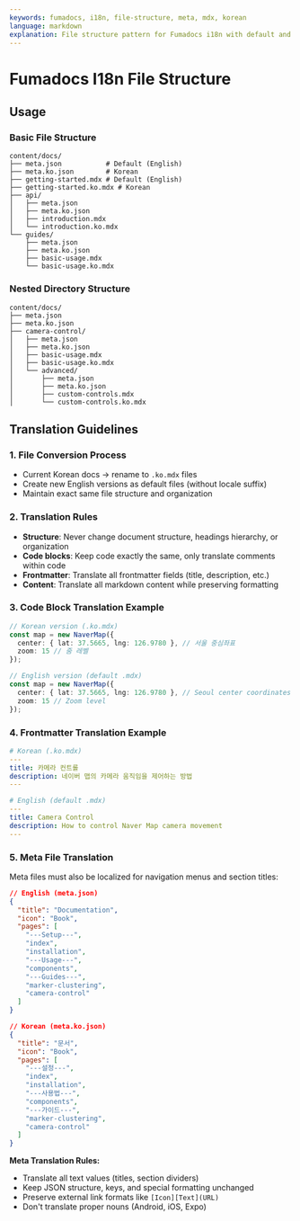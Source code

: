 ```yaml
---
keywords: fumadocs, i18n, file-structure, meta, mdx, korean
language: markdown
explanation: File structure pattern for Fumadocs i18n with default and Korean translation files using dot-style naming.
---
```


# Fumadocs I18n File Structure

## Usage

### Basic File Structure
```
content/docs/
├── meta.json           # Default (English)
├── meta.ko.json        # Korean
├── getting-started.mdx # Default (English)
├── getting-started.ko.mdx # Korean
├── api/
│   ├── meta.json
│   ├── meta.ko.json
│   ├── introduction.mdx
│   └── introduction.ko.mdx
└── guides/
    ├── meta.json
    ├── meta.ko.json
    ├── basic-usage.mdx
    └── basic-usage.ko.mdx
```

### Nested Directory Structure
```
content/docs/
├── meta.json
├── meta.ko.json
├── camera-control/
│   ├── meta.json
│   ├── meta.ko.json
│   ├── basic-usage.mdx
│   ├── basic-usage.ko.mdx
│   └── advanced/
│       ├── meta.json
│       ├── meta.ko.json
│       ├── custom-controls.mdx
│       └── custom-controls.ko.mdx
```

## Translation Guidelines

### 1. File Conversion Process
- Current Korean docs → rename to `.ko.mdx` files
- Create new English versions as default files (without locale suffix)
- Maintain exact same file structure and organization

### 2. Translation Rules
- **Structure**: Never change document structure, headings hierarchy, or organization
- **Code blocks**: Keep code exactly the same, only translate comments within code
- **Frontmatter**: Translate all frontmatter fields (title, description, etc.)
- **Content**: Translate all markdown content while preserving formatting

### 3. Code Block Translation Example
```typescript
// Korean version (.ko.mdx)
const map = new NaverMap({
  center: { lat: 37.5665, lng: 126.9780 }, // 서울 중심좌표
  zoom: 15 // 줌 레벨
});

// English version (default .mdx)
const map = new NaverMap({
  center: { lat: 37.5665, lng: 126.9780 }, // Seoul center coordinates
  zoom: 15 // Zoom level
});
```

### 4. Frontmatter Translation Example
```yaml
# Korean (.ko.mdx)
---
title: 카메라 컨트롤
description: 네이버 맵의 카메라 움직임을 제어하는 방법
---

# English (default .mdx)
---
title: Camera Control
description: How to control Naver Map camera movement
---
```

### 5. Meta File Translation
Meta files must also be localized for navigation menus and section titles:

```json
// English (meta.json)
{
  "title": "Documentation",
  "icon": "Book",
  "pages": [
    "---Setup---",
    "index",
    "installation",
    "---Usage---",
    "components",
    "---Guides---",
    "marker-clustering",
    "camera-control"
  ]
}

// Korean (meta.ko.json)
{
  "title": "문서",
  "icon": "Book", 
  "pages": [
    "---설정---",
    "index",
    "installation",
    "---사용법---",
    "components",
    "---가이드---",
    "marker-clustering",
    "camera-control"
  ]
}
```

**Meta Translation Rules:**
- Translate all text values (titles, section dividers)
- Keep JSON structure, keys, and special formatting unchanged
- Preserve external link formats like `[Icon][Text](URL)`
- Don't translate proper nouns (Android, iOS, Expo)